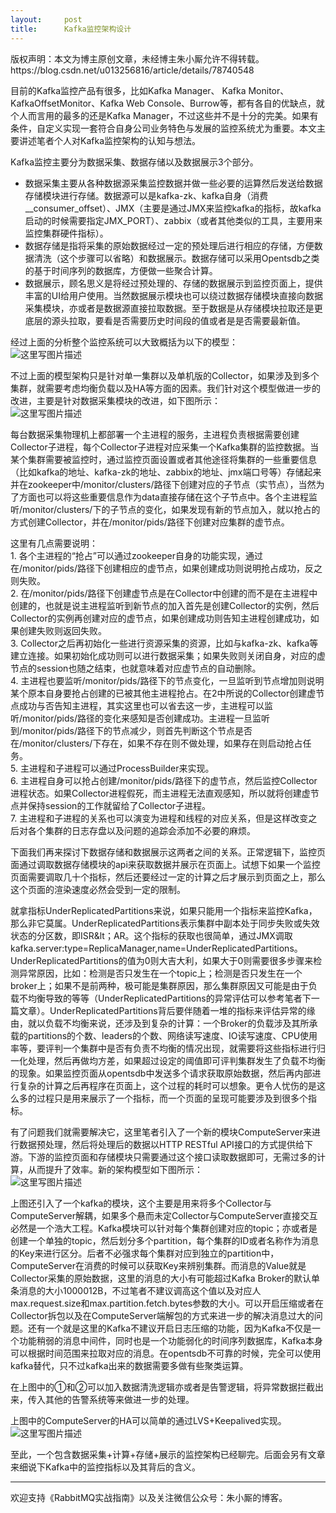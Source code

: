 ```yaml
---
layout:     post
title:      Kafka监控架构设计
---
```

<div id="article_content" class="article_content clearfix csdn-tracking-statistics" data-pid="blog" data-mod="popu_307" data-dsm="post">
								<div class="article-copyright">
					版权声明：本文为博主原创文章，未经博主朱小厮允许不得转载。					https://blog.csdn.net/u013256816/article/details/78740548				</div>
								            <div id="content_views" class="markdown_views prism-atom-one-dark">
							<!-- flowchart 箭头图标 勿删 -->
							<svg xmlns="http://www.w3.org/2000/svg" style="display: none;"><path stroke-linecap="round" d="M5,0 0,2.5 5,5z" id="raphael-marker-block" style="-webkit-tap-highlight-color: rgba(0, 0, 0, 0);"></path></svg>
							<p>目前的Kafka监控产品有很多，比如Kafka Manager、 Kafka Monitor、KafkaOffsetMonitor、Kafka Web Console、Burrow等，都有各自的优缺点，就个人而言用的最多的还是Kafka Manager，不过这些并不是十分的完美。如果有条件，自定义实现一套符合自身公司业务特色与发展的监控系统尤为重要。本文主要讲述笔者个人对Kafka监控架构的认知与想法。</p>

<p>Kafka监控主要分为数据采集、数据存储以及数据展示3个部分。</p>

<ul>
<li>数据采集主要从各种数据源采集监控数据并做一些必要的运算然后发送给数据存储模块进行存储。数据源可以是kafka-zk、kafka自身（消费__consumer_offset）、JMX（主要是通过JMX来监控kafka的指标，故kafka启动的时候需要指定JMX_PORT）、zabbix（或者其他类似的工具，主要用来监控集群硬件指标）。</li>
<li>数据存储是指将采集的原始数据经过一定的预处理后进行相应的存储，方便数据清洗（这个步骤可以省略）和数据展示。数据存储可以采用Opentsdb之类的基于时间序列的数据库，方便做一些聚合计算。</li>
<li>数据展示，顾名思义是将经过预处理的、存储的数据展示到监控页面上，提供丰富的UI给用户使用。当然数据展示模块也可以绕过数据存储模块直接向数据采集模块，亦或者是数据源直接拉取数据。至于数据是从存储模块拉取还是更底层的源头拉取，要看是否需要历史时间段的值或者是是否需要最新值。</li>
</ul>

<p>经过上面的分析整个监控系统可以大致概括为以下的模型： <br>
<img src="https://img-blog.csdn.net/20171206192744396?watermark/2/text/aHR0cDovL2Jsb2cuY3Nkbi5uZXQvdTAxMzI1NjgxNg==/font/5a6L5L2T/fontsize/400/fill/I0JBQkFCMA==/dissolve/70/gravity/SouthEast" alt="这里写图片描述" title=""></p>

<p>不过上面的模型架构只是针对单一集群以及单机版的Collector，如果涉及到多个集群，就需要考虑均衡负载以及HA等方面的因素。我们针对这个模型做进一步的改进，主要是针对数据采集模块的改进，如下图所示： <br>
<img src="https://img-blog.csdn.net/20171206192751516?watermark/2/text/aHR0cDovL2Jsb2cuY3Nkbi5uZXQvdTAxMzI1NjgxNg==/font/5a6L5L2T/fontsize/400/fill/I0JBQkFCMA==/dissolve/70/gravity/SouthEast" alt="这里写图片描述" title=""></p>

<p>每台数据采集物理机上都部署一个主进程的服务，主进程负责根据需要创建Collector子进程，每个Collector子进程对应采集一个Kafka集群的监控数据。当某个集群需要被监控时，通过监控页面设置或者其他途径将集群的一些重要信息（比如kafka的地址、kafka-zk的地址、zabbix的地址、jmx端口号等）存储起来并在zookeeper中/monitor/clusters/路径下创建对应的子节点（实节点），当然为了方面也可以将这些重要信息作为data直接存储在这个子节点中。各个主进程监听/monitor/clusters/下的子节点的变化，如果发现有新的节点加入，就以抢占的方式创建Collector，并在/monitor/pids/路径下创建对应集群的虚节点。</p>

<p>这里有几点需要说明： <br>
1. 各个主进程的“抢占”可以通过zookeeper自身的功能实现，通过在/monitor/pids/路径下创建相应的虚节点，如果创建成功则说明抢占成功，反之则失败。 <br>
2. 在/monitor/pids/路径下创建虚节点是在Collector中创建的而不是在主进程中创建的，也就是说主进程监听到新节点的加入首先是创建Collector的实例，然后Collector的实例再创建对应的虚节点，如果创建成功则告知主进程创建成功，如果创建失败则返回失败。 <br>
3. Collector之后再初始化一些进行资源采集的资源，比如与kafka-zk、kafka等建立连接。如果初始化成功则可以进行数据采集；如果失败则关闭自身，对应的虚节点的session也随之结束，也就意味着对应虚节点的自动删除。 <br>
4. 主进程也要监听/monitor/pids/路径下的节点变化，一旦监听到节点增加则说明某个原本自身要抢占创建的已被其他主进程抢占。在2中所说的Collector创建虚节点成功与否告知主进程，其实这里也可以省去这一步，主进程可以监听/monitor/pids/路径的变化来感知是否创建成功。主进程一旦监听到/monitor/pids/路径下的节点减少，则首先判断这个节点是否在/monitor/clusters/下存在，如果不存在则不做处理，如果存在则启动抢占任务。 <br>
5. 主进程和子进程可以通过ProcessBuilder来实现。 <br>
6. 主进程自身可以抢占创建/monitor/pids/路径下的虚节点，然后监控Collector进程状态。如果Collector进程假死，而主进程无法直观感知，所以就将创建虚节点并保持session的工作就留给了Collector子进程。 <br>
7. 主进程和子进程的关系也可以演变为进程和线程的对应关系，但是这样改变之后对各个集群的日志存盘以及问题的追踪会添加不必要的麻烦。</p>

<p>下面我们再来探讨下数据存储和数据展示这两者之间的关系。正常逻辑下，监控页面通过调取数据存储模块的api来获取数据并展示在页面上。试想下如果一个监控页面需要调取几十个指标，然后还要经过一定的计算之后才展示到页面之上，那么这个页面的渲染速度必然会受到一定的限制。</p>

<p>就拿指标UnderReplicatedPartitions来说，如果只能用一个指标来监控Kafka，那么非它莫属。UnderReplicatedPartitions表示集群中副本处于同步失败或失效状态的分区数，即ISR&amp;lt；AR。这个指标的获取也很简单，通过JMX调取kafka.server:type=ReplicaManager,name=UnderReplicatedPartitions。UnderReplicatedPartitions的值为0则大吉大利，如果大于0则需要很多步骤来检测异常原因，比如：检测是否只发生在一个topic上；检测是否只发生在一个broker上；如果不是前两种，极可能是集群原因，那么集群原因又可能是由于负载不均衡导致的等等（UnderReplicatedPartitions的异常评估可以参考笔者下一篇文章）。UnderReplicatedPartitions背后要伴随着一堆的指标来评估异常的缘由，就以负载不均衡来说，还涉及到复杂的计算：一个Broker的负载涉及其所承载的partitions的个数、leaders的个数、网络读写速度、IO读写速度、CPU使用率等，要评判一个集群中是否有负责不均衡的情况出现，就需要将这些指标进行归一化处理，然后再做均方差，如果超过设定的阈值即可评判集群发生了负载不均衡的现象。如果监控页面从opentsdb中发送多个请求获取原始数据，然后再内部进行复杂的计算之后再程序在页面上，这个过程的耗时可以想象。更令人忧伤的是这么多的过程只是用来展示了一个指标，而一个页面的呈现可能要涉及到很多个指标。</p>

<p>有了问题我们就需要解决它，这里笔者引入了一个新的模块ComputeServer来进行数据预处理，然后将处理后的数据以HTTP RESTful API接口的方式提供给下游。下游的监控页面和存储模块只需要通过这个接口读取数据即可，无需过多的计算，从而提升了效率。新的架构模型如下图所示： <br>
<img src="https://img-blog.csdn.net/20171206192805042?watermark/2/text/aHR0cDovL2Jsb2cuY3Nkbi5uZXQvdTAxMzI1NjgxNg==/font/5a6L5L2T/fontsize/400/fill/I0JBQkFCMA==/dissolve/70/gravity/SouthEast" alt="这里写图片描述" title=""></p>

<p>上图还引入了一个kafka的模块，这个主要是用来将多个Collector与ComputeServer解耦，如果多个悬而未定Collector与ComputeServer直接交互必然是一个浩大工程。Kafka模块可以针对每个集群创建对应的topic；亦或者是创建一个单独的topic，然后划分多个partition，每个集群的ID或者名称作为消息的Key来进行区分。后者不必强求每个集群对应到独立的partition中，ComputeServer在消费的时候可以获取Key来辨别集群。而消息的Value就是Collector采集的原始数据，这里的消息的大小有可能超过Kafka Broker的默认单条消息的大小1000012B，不过笔者不建议调高这个值以及对应人max.request.size和max.partition.fetch.bytes参数的大小。可以开启压缩或者在Collector拆包以及在ComputeServer端解包的方式来进一步的解决消息过大的问题。还有一个就是这里的Kafka不建议开启日志压缩的功能，因为Kafka不仅是一个功能稍弱的消息中间件，同时也是一个功能弱化的时间序列数据库，Kafka本身可以根据时间范围来拉取对应的消息。在opentsdb不可靠的时候，完全可以使用kafka替代，只不过kafka出来的数据需要多做有些聚类运算。</p>

<p>在上图中的①和②可以加入数据清洗逻辑亦或者是告警逻辑，将异常数据拦截出来，传入其他的告警系统等来做进一步的处理。</p>

<p>上图中的ComputeServer的HA可以简单的通过LVS+Keepalived实现。 <br>
<img src="https://img-blog.csdn.net/20171206192815633?watermark/2/text/aHR0cDovL2Jsb2cuY3Nkbi5uZXQvdTAxMzI1NjgxNg==/font/5a6L5L2T/fontsize/400/fill/I0JBQkFCMA==/dissolve/70/gravity/SouthEast" alt="这里写图片描述" title=""></p>

<p>至此，一个包含数据采集+计算+存储+展示的监控架构已经聊完。后面会另有文章来细说下Kafka中的监控指标以及其背后的含义。</p>

<hr>

<p>欢迎支持《RabbitMQ实战指南》以及关注微信公众号：朱小厮的博客。 <br>
<img src="https://img-blog.csdn.net/20180116193232073?watermark/2/text/aHR0cDovL2Jsb2cuY3Nkbi5uZXQvdTAxMzI1NjgxNg==/font/5a6L5L2T/fontsize/400/fill/I0JBQkFCMA==/dissolve/70/gravity/SouthEast" alt="" title=""></p>            </div>
						<link href="https://csdnimg.cn/release/phoenix/mdeditor/markdown_views-9e5741c4b9.css" rel="stylesheet">
                </div>
